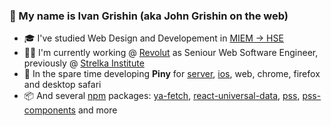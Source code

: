 ### 👋 My name is Ivan Grishin (aka John Grishin on the web)

- 🎓 I've studied Web Design and Developement in [MIEM → HSE](https://design.hse.ru/)
- 👨‍💻 I'm currently working @ [Revolut](https://revolut.com/) as Seniour Web Software Engineer, previously @ [Strelka Institute](https://strelka.com/en/home)
- 🌲 In the spare time developing **Piny** for [server](https://github.com/exah/piny-api), [ios](https://github.com/exah/piny-ios), web, chrome, firefox and desktop safari
- 📦 And several [npm](https://www.npmjs.com/~exah) packages: [ya-fetch](https://github.com/exah/ya-fetch), [react-universal-data](https://github.com/exah/react-universal-data), [pss](https://github.com/exah/pss), [pss-components](https://github.com/exah/components) and more

